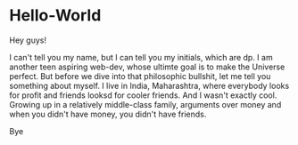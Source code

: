 # Hello-World
Hey guys!

  I can't tell you my name, but I can tell you my initials, which are dp. I am another teen aspiring web-dev, whose ultimte goal is to make the Universe perfect. But before we dive into that philosophic bullshit, let me tell you something about myself.
  I live in India, Maharashtra, where everybody looks for profit and friends looksd for cooler friends. And I wasn't exactly cool. Growing up in a relatively middle-class family, arguments over money and when you didn't have money, you didn't have friends.
  
Bye
